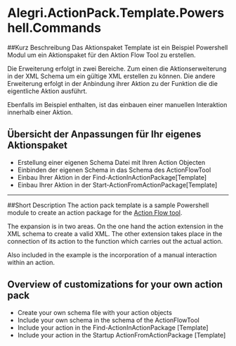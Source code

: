 # Alegri.ActionPack.Template.Powershell.Commands

##Kurz Beschreibung
Das Aktionspaket Template ist ein Beispiel Powershell Modul um ein Aktionspaket für den Aktion Flow Tool zu erstellen.

Die Erweiterung erfolgt in zwei Bereiche. Zum einen die Aktionserweiterung in der XML Schema um ein gültige XML erstellen zu können. Die andere Erweiterung erfolgt in der Anbindung ihrer Aktion zu der Funktion die die eigentliche Aktion ausführt.

Ebenfalls im Beispiel enthalten, ist das einbauen einer manuellen Interaktion innerhalb einer Aktion.

## Übersicht der Anpassungen für Ihr eigenes Aktionspaket
* Erstellung einer eigenen Schema Datei mit Ihren Action Objecten
* Einbinden der eigenen Schema in das Schema des ActionFlowTool
* Einbau Ihrer Aktion in der Find-ActionInActionPackage[Template]
* Einbau Ihrer Aktion in der Start-ActionFromActionPackage[Template]

---

##Short Description
The action pack template is a sample Powershell module to create an action package for the 
[Action Flow tool](https://github.com/Campergue/Alegri.ActionFlow.PowerShell.Commands).

The expansion is in two areas. On the one hand the action extension in the XML schema to create a valid XML. The other extension takes place in the connection of its action to the function which carries out the actual action.

Also included in the example is the incorporation of a manual interaction within an action.

## Overview of customizations for your own action pack
* Create your own schema file with your action objects
* Include your own schema in the schema of the ActionFlowTool
* Include your action in the Find-ActionInActionPackage [Template]
* Include your action in the Startup ActionFromActionPackage [Template]
